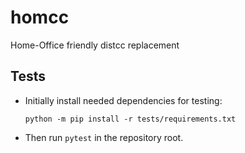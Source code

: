 # homcc
Home-Office friendly distcc replacement


## Tests
- Initially install needed dependencies for testing:
    
    `python -m pip install -r tests/requirements.txt`

- Then run `pytest` in the repository root.